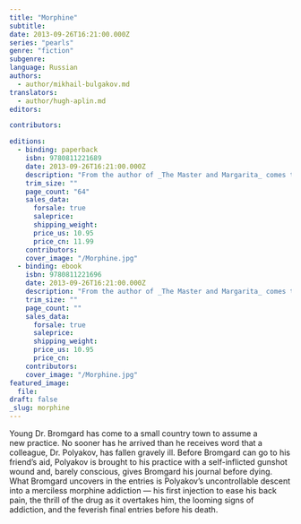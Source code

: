 ```yaml
---
title: "Morphine"
subtitle:
date: 2013-09-26T16:21:00.000Z
series: "pearls"
genre: "fiction"
subgenre:
language: Russian
authors:
  - author/mikhail-bulgakov.md
translators:
  - author/hugh-aplin.md
editors:

contributors:

editions:
  - binding: paperback
    isbn: 9780811221689
    date: 2013-09-26T16:21:00.000Z
    description: "From the author of _The Master and Margarita_ comes this short and tragic masterpiece about drug addiction "
    trim_size: ""
    page_count: "64"
    sales_data:
      forsale: true
      saleprice:
      shipping_weight:
      price_us: 10.95
      price_cn: 11.99
    contributors:
    cover_image: "/Morphine.jpg"
  - binding: ebook
    isbn: 9780811221696
    date: 2013-09-26T16:21:00.000Z
    description: "From the author of _The Master and Margarita_ comes this short and tragic masterpiece about drug addiction "
    trim_size: ""
    page_count: ""
    sales_data:
      forsale: true
      saleprice:
      shipping_weight:
      price_us: 10.95
      price_cn:
    contributors:
    cover_image: "/Morphine.jpg"
featured_image:
  file:
draft: false
_slug: morphine
---
```


Young Dr. Bromgard has come to a small country town to assume a new practice. No sooner has he arrived than he receives word that a colleague, Dr. Polyakov, has fallen gravely ill. Before Bromgard can go to his friend’s aid, Polyakov is brought to his practice with a self-inflicted gunshot wound and, barely conscious, gives Bromgard his journal before dying. What Bromgard uncovers in the entries is Polyakov’s uncontrollable descent into a merciless morphine addiction — his first injection to ease his back pain, the thrill of the drug as it overtakes him, the looming signs of addiction, and the feverish final entries before his death.

